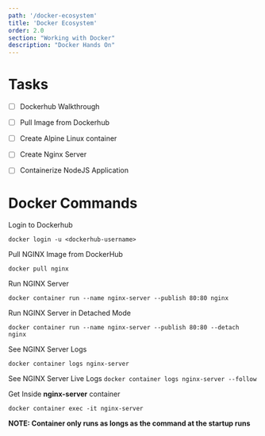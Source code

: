 ```yaml
---
path: '/docker-ecosystem'
title: 'Docker Ecosystem'
order: 2.0
section: "Working with Docker"
description: "Docker Hands On"
---
```



# Tasks

- [ ] Dockerhub Walkthrough
- [ ] Pull Image from Dockerhub
- [ ] Create Alpine Linux container
- [ ] Create Nginx Server
- [ ] Containerize NodeJS Application





# Docker Commands

Login to Dockerhub

```docker login -u <dockerhub-username>```

Pull NGINX Image from DockerHub

```docker pull nginx```

Run NGINX Server 

```docker container run --name nginx-server --publish 80:80 nginx```

Run NGINX Server in Detached Mode

```docker container run --name nginx-server --publish 80:80 --detach nginx```

See NGINX Server Logs

```docker container logs nginx-server```


See NGINX Server Live Logs 
```docker container logs nginx-server --follow```

Get Inside **nginx-server** container

```docker container exec -it nginx-server```


**NOTE: Container only runs as longs as the command at the startup runs**